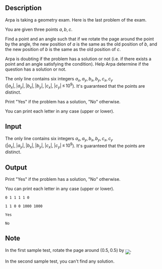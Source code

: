 ## Description

<div><p>Arpa is taking a geometry exam. Here is the last problem of the exam.</p><p>You are given three points <span class="tex-span"><i>a</i>, <i>b</i>, <i>c</i></span>.</p><p>Find a point and an angle such that if we rotate the page around the point by the angle, the new position of <span class="tex-span"><i>a</i></span> is the same as the old position of <span class="tex-span"><i>b</i></span>, and the new position of <span class="tex-span"><i>b</i></span> is the same as the old position of <span class="tex-span"><i>c</i></span>.</p><p>Arpa is doubting if the problem has a solution or not (i.e. if there exists a point and an angle satisfying the condition). Help Arpa determine if the question has a solution or not.</p></div><div class="input-specification"><p>The only line contains six integers <span class="tex-span"><i>a</i><sub class="lower-index"><i>x</i></sub>, <i>a</i><sub class="lower-index"><i>y</i></sub>, <i>b</i><sub class="lower-index"><i>x</i></sub>, <i>b</i><sub class="lower-index"><i>y</i></sub>, <i>c</i><sub class="lower-index"><i>x</i></sub>, <i>c</i><sub class="lower-index"><i>y</i></sub></span> (<span class="tex-span">|<i>a</i><sub class="lower-index"><i>x</i></sub>|, |<i>a</i><sub class="lower-index"><i>y</i></sub>|, |<i>b</i><sub class="lower-index"><i>x</i></sub>|, |<i>b</i><sub class="lower-index"><i>y</i></sub>|, |<i>c</i><sub class="lower-index"><i>x</i></sub>|, |<i>c</i><sub class="lower-index"><i>y</i></sub>| ≤ 10<sup class="upper-index">9</sup></span>). It's guaranteed that the points are distinct.</p></div><div class="output-specification"><p>Print "<span class="tex-font-style-tt">Yes</span>" if the problem has a solution, "<span class="tex-font-style-tt">No</span>" otherwise.</p><p>You can print each letter in any case (upper or lower).</p></div>

## Input

<p>The only line contains six integers <span class="tex-span"><i>a</i><sub class="lower-index"><i>x</i></sub>, <i>a</i><sub class="lower-index"><i>y</i></sub>, <i>b</i><sub class="lower-index"><i>x</i></sub>, <i>b</i><sub class="lower-index"><i>y</i></sub>, <i>c</i><sub class="lower-index"><i>x</i></sub>, <i>c</i><sub class="lower-index"><i>y</i></sub></span> (<span class="tex-span">|<i>a</i><sub class="lower-index"><i>x</i></sub>|, |<i>a</i><sub class="lower-index"><i>y</i></sub>|, |<i>b</i><sub class="lower-index"><i>x</i></sub>|, |<i>b</i><sub class="lower-index"><i>y</i></sub>|, |<i>c</i><sub class="lower-index"><i>x</i></sub>|, |<i>c</i><sub class="lower-index"><i>y</i></sub>| ≤ 10<sup class="upper-index">9</sup></span>). It's guaranteed that the points are distinct.</p>

## Output

<p>Print "<span class="tex-font-style-tt">Yes</span>" if the problem has a solution, "<span class="tex-font-style-tt">No</span>" otherwise.</p><p>You can print each letter in any case (upper or lower).</p>





```input1
0 1 1 1 1 0

```




```input2
1 1 0 0 1000 1000

```




```output1
Yes

```




```output2
No

```



## Note

<p>In the first sample test, rotate the page around <span class="tex-span">(0.5, 0.5)</span> by <img align="middle" class="tex-formula" src="file://Zwz6GWEu.png" style="max-width: 100.0%;max-height: 100.0%;">.</p><p>In the second sample test, you can't find any solution.</p>
